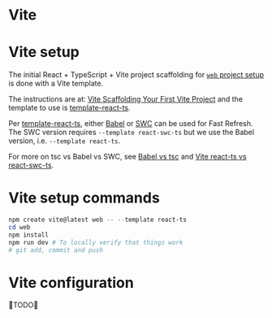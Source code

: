 
# Vite

# Vite setup

The initial React + TypeScript + Vite project scaffolding for [`web` project setup](about_setup_web.md)
is done with a Vite template.

The instructions are at: [Vite Scaffolding Your First Vite Project][vite-scaffold]
and the template to use is [template-react-ts].

Per [template-react-ts], either [Babel] or [SWC] can be used for Fast Refresh.
The SWC version requires `--template react-swc-ts` but we use the Babel version, i.e. `--template react-ts`.

For more on tsc vs Babel vs SWC, see [Babel vs tsc] and [Vite react-ts vs react-swc-ts][soq-vite-swc].

# Vite setup commands

```powershell
npm create vite@latest web -- --template react-ts
cd web
npm install
npm run dev # To locally verify that things work
# git add, commit and push
```

# Vite configuration

🚧TODO🚧

[Babel vs tsc]: https://www.typescriptlang.org/docs/handbook/babel-with-typescript.html
[Babel]: https://babeljs.io/docs/
[soq-vite-swc]: https://stackoverflow.com/questions/79111563/what-is-the-difference-of-typescript-vs-typescript-swc-when-creating-a-vite-pr
[SWC]: https://swc.rs/
[template-react-ts]: https://github.com/vitejs/vite/tree/main/packages/create-vite/template-react-ts
[vite-scaffold]: https://vite.dev/guide/#scaffolding-your-first-vite-project
